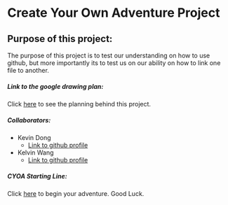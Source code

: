 # Create Your Own Adventure Project 

## Purpose of this project:
The purpose of this project is to test our understanding on how to use github, but more importantly its to test us on our ability on how to link one file to another.
 
##### Link to the google drawing plan:
Click [here](https://docs.google.com/drawings/d/1uw_E1UcTUebU3rIELSnLqgQdv9l_e9PHMigGYfAGG1g/edit?usp=sharing) to see the planning behind this project.

##### Collaborators:
* Kevin Dong  
    * [Link to github profile](https://github.com/kevind7693) 
* Kelvin Wang 
    * [Link to github profile](https://github.com/kelvinw8872)

##### CYOA Starting Line:
Click [here](choice.md) to begin your adventure. Good Luck.